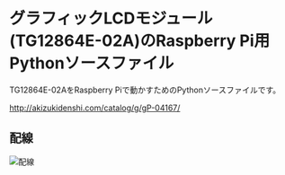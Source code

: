 # グラフィックLCDモジュール(TG12864E-02A)のRaspberry Pi用Pythonソースファイル

TG12864E-02AをRaspberry Piで動かすためのPythonソースファイルです。

<http://akizukidenshi.com/catalog/g/gP-04167/>

## 配線
![配線](http://taki-lab.site/bocci/wp-content/uploads/2020/05/fda4b073cb8d934f30d099971a31fb18.jpg)
